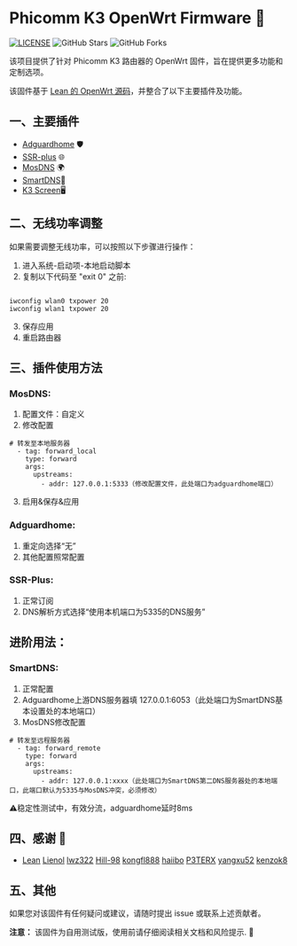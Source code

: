 
# Phicomm K3 OpenWrt Firmware 🚀
[![LICENSE](https://img.shields.io/github/license/mashape/apistatus.svg?style=flat-square&label=LICENSE)](https://github.com/JE668/Phicomm-K3-LEDE-Firmware-Lean/blob/master/LICENSE)
![GitHub Stars](https://img.shields.io/github/stars/JE668/Phicomm-K3-LEDE-Firmware-Lean.svg?style=flat-square&label=Stars&logo=github)
![GitHub Forks](https://img.shields.io/github/forks/JE668/Phicomm-K3-LEDE-Firmware-Lean.svg?style=flat-square&label=Forks&logo=github)

该项目提供了针对 Phicomm K3 路由器的 OpenWrt 固件，旨在提供更多功能和定制选项。

该固件基于 [Lean 的 OpenWrt 源码](https://github.com/coolsnowwolf/lede)，并整合了以下主要插件及功能。

## 一、主要插件

- [Adguardhome](https://github.com/kongfl888/luci-app-adguardhome) 🛡️
- [SSR-plus](https://github.com/fw876/helloworld) 🌐
- [MosDNS](https://github.com/sbwml/luci-app-mosdns) 🌍
- [SmartDNS](https://github.com/pymumu/openwrt-smartdns)🛜
- [K3 Screen](https://github.com/lwz322/k3screenctrl_build)🖥️


## 二、无线功率调整

如果需要调整无线功率，可以按照以下步骤进行操作：

1. 进入系统-启动项-本地启动脚本
2. 复制以下代码至 "exit 0" 之前:
```shell

iwconfig wlan0 txpower 20
iwconfig wlan1 txpower 20

```
3. 保存应用
4. 重启路由器


## 三、插件使用方法

### MosDNS:

1. 配置文件：自定义
2. 修改配置
```shell
# 转发至本地服务器
  - tag: forward_local
    type: forward
    args:
      upstreams:
        - addr: 127.0.0.1:5333（修改配置文件，此处端口为adguardhome端口）
```
3. 启用&保存&应用



### Adguardhome:

1. 重定向选择“无”
2. 其他配置照常配置


### SSR-Plus:

1. 正常订阅
2. DNS解析方式选择“使用本机端口为5335的DNS服务”


## 进阶用法：

### SmartDNS:

1. 正常配置
2. Adguardhome上游DNS服务器填 127.0.0.1:6053（此处端口为SmartDNS基本设置处的本地端口）
3. MosDNS修改配置
```shell
# 转发至远程服务器
  - tag: forward_remote
    type: forward
    args:
      upstreams:
        - addr: 127.0.0.1:xxxx（此处端口为SmartDNS第二DNS服务器处的本地端口，此端口默认为5335与MosDNS冲突，必须修改）
```   

⚠️稳定性测试中，有效分流，adguardhome延时8ms


## 四、感谢 🙏

- [Lean](https://github.com/coolsnowwolf)  [Lienol](https://github.com/Lienol)  [lwz322](https://github.com/lwz322)  [Hill-98](https://github.com/Hill-98)  [kongfl888](https://github.com/kongfl888) [haiibo](https://github.com/haiibo)  [P3TERX](https://github.com/P3TERX)  [yangxu52](https://github.com/yangxu52)  [kenzok8](https://github.com/kenzok8) 


## 五、其他

如果您对该固件有任何疑问或建议，请随时提出 issue 或联系上述贡献者。

**注意：** 该固件为自用测试版，使用前请仔细阅读相关文档和风险提示. 🚨
